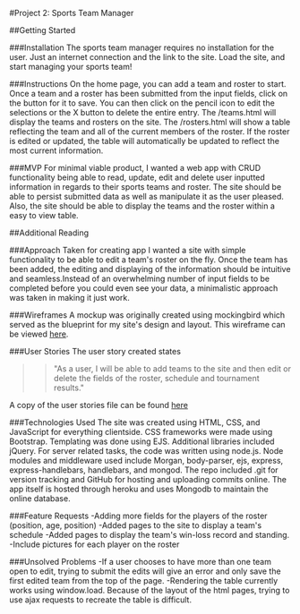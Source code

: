 #Project 2: Sports Team Manager

##Getting Started

###Installation
The sports team manager requires no installation for the user. Just an internet connection and the link to the site. Load the site, and start managing your sports team!

###Instructions
On the home page, you can add a team and roster to start. Once a team and a roster has been submitted from the input fields, click on the button for it to save. You can then click on the pencil icon to edit the selections or the X button to delete the entire entry. The /teams.html will display the teams and rosters on the site. The /rosters.html will show a table reflecting the team and all of the current members of the roster. If the roster is edited or updated, the table will automatically be updated to reflect the most current information.

###MVP
For minimal viable product, I wanted a web app with CRUD functionality being able to read, update, edit and delete user inputted information in regards to their sports teams and roster. The site should be able to persist submitted data as well as manipulate it as the user pleased. Also, the site should be able to display the teams and the roster within a easy to view table.

##Additional Reading

###Approach Taken for creating app
I wanted a site with simple functionality to be able to edit a team's roster on the fly. Once the team has been added, the editing and displaying of the information should be intuitive and seamless.Instead of an overwhelming number of input fields to be completed before you could even see your data, a minimalistic approach was taken in making it just work.

###Wireframes
A mockup was originally created using mockingbird which served as the blueprint for my site's design and layout. This wireframe can be viewed [here](https://github.com/yeahbq/project_02_crud_app/blob/master/home-page-wireframe.png). 

###User Stories
The user story created states
>>"As a user, I will be able to add teams to the site and then edit or delete the
>>fields of the roster, schedule and tournament results."

A copy of the user stories file can be found [here](https://github.com/yeahbq/project_02_crud_app/blob/master/userstories.txt)

###Technologies Used
The site was created using HTML, CSS, and JavaScript for everything clientside. CSS frameworks were made using Bootstrap. Templating was done using EJS. Additional libraries included jQuery. For server related tasks, the code was written using node.js. Node modules and middleware used include Morgan, body-parser, ejs, express, express-handlebars, handlebars, and mongod. The repo included .git for version tracking and GitHub for hosting and uploading commits online. The app itself is hosted through heroku and uses Mongodb to maintain the online database.

###Feature Requests
-Adding more fields for the players of the roster (position, age, position)
-Added pages to the site to display a team's schedule
-Added pages to display the team's win-loss record and standing.
-Include pictures for each player on the roster

###Unsolved Problems
-If a user chooses to have more than one team open to edit, trying to submit the edits will give an error and only save the first edited team from the top of the page.
-Rendering the table currently works using window.load. Because of the layout of the html pages, trying to use ajax requests to recreate the table is difficult.
